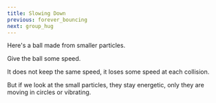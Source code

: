 ```yaml
---
title: Slowing Down
previous: forever_bouncing
next: group_hug
---
```


<script>
    var sim = createSimulation({
        initialize: function(simulation) {
            var p = simulation.parameters;
            p.friction = 0;

            var particleCount = 19;

            for (var particleIndex = 0; particleIndex < particleCount; particleIndex++) {
                var particle = new Particle();
                hexagonalLatticePosition(particle.position, particleIndex, 2);
                addParticle(simulation, particle);
            }

            var ljInteraction = new LennardJonesInteraction();
            ljInteraction.strength = 30;
            setInteraction(simulation, 0, 0, ljInteraction);

            setToolbarAvailableTools(simulation.toolbar, ["move"]);
        }
    });
</script>

Here's a ball made from smaller particles. 

Give the ball some speed.

<script>
    // TODO: check for speed?
    cue(releaseCue(sim));
    endStep();
</script>

It does not keep the same speed, it loses some speed at each collision.

But if we look at the small particles, they stay energetic, only they are moving in circles or vibrating.